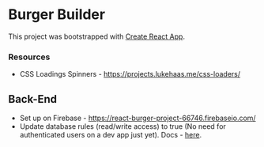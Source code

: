 # Burger Builder

This project was bootstrapped with [Create React App](https://github.com/facebookincubator/create-react-app).

### Resources
* CSS Loadings Spinners - https://projects.lukehaas.me/css-loaders/

## Back-End
* Set up on Firebase - https://react-burger-project-66746.firebaseio.com/
* Update database rules (read/write access) to true (No need for authenticated users on a dev app just yet). Docs - [here](https://firebase.google.com/docs/database/security/quickstart?authuser=1).

